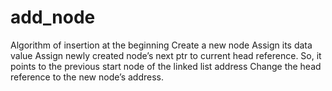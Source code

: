 # add_node
Algorithm of insertion at the beginning
Create a new node
Assign its data value
Assign newly created node’s next ptr to current head reference. So, it points to the previous start node of the linked list address
Change the head reference to the new node’s address.
